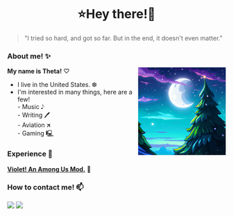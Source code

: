 
<h1 align="center">⭐Hey there!🌌</h1>

> "I tried so hard, and got so far. But in the end, it doesn't even matter."

### About me! ✨
<img align="right" alt="it's me, theta!" src="chrystler.GIF" width="40%" height="auto" /> **My name is Theta!** ♡ <br>
- I live in the United States. ❆ <br>
- I'm interested in many things, here are a few!<br> - Music 𝅘𝅥𝅮<br>- Writing 🖊<br>- Aviation 🛪<br>- Gaming 🖳




### Experience 📌

**[Violet! An Among Us Mod.](https://github.com/ThetaHalo/Violet)** 💜


### How to contact me! 📫

![](https://dcbadge.vercel.app/api/shield/216404071253278720?theme=gray&compact=true&logoColor=ab6afe) <a href="https://www.epstheta.xyz">
    <img src="https://img.shields.io/badge/website-000000?style=for-the-badge&logo=About.me&logoColor=ab6afe" /> <br>
